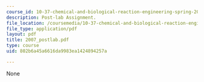 ```yaml
---
course_id: 10-37-chemical-and-biological-reaction-engineering-spring-2007
description: Post-lab Assignment.
file_location: /coursemedia/10-37-chemical-and-biological-reaction-engineering-spring-2007/802b6a45a6616da9983ea1424894257a_2007_postlab.pdf
file_type: application/pdf
layout: pdf
title: 2007_postlab.pdf
type: course
uid: 802b6a45a6616da9983ea1424894257a

---
```

None